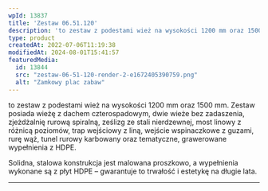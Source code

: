 ```yaml
---
wpId: 13837
title: 'Zestaw 06.51.120'
description: 'to zestaw z podestami wież na wysokości 1200 mm oraz 1500 mm. Zestaw posiada wieżę z dachem czterospadowym, dwie wieże bez zadaszenia, zjeżdżalnię rurową spiralną, ześlizg ze stali nierdzewnej, most linowy z różnicą poziomów, trap wejściowy z liną, wejście wspinaczkowe z guzami, rurę wąż, tunel rurowy karbowany oraz tematyczne, grawerowane wypełnienia z HDPE. Solidna, stalowa ...'
type: product
createdAt: 2022-07-06T11:19:38
modifiedAt: 2024-08-01T15:41:57
featuredMedia:
  id: 13844
  src: "zestaw-06-51-120-render-2-e1672405390759.png"
  alt: "Zamkowy plac zabaw"
---
```



to zestaw z podestami wież na wysokości 1200 mm oraz 1500 mm. Zestaw posiada wieżę z dachem czterospadowym, dwie wieże bez zadaszenia, zjeżdżalnię rurową spiralną, ześlizg ze stali nierdzewnej, most linowy z różnicą poziomów, trap wejściowy z liną, wejście wspinaczkowe z guzami, rurę wąż, tunel rurowy karbowany oraz tematyczne, grawerowane wypełnienia z HDPE.

Solidna, stalowa konstrukcja jest malowana proszkowo, a wypełnienia wykonane są z płyt HDPE – gwarantuje to trwałość i estetykę na długie lata.

* * *